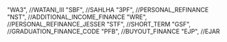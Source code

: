"WA3", //WATANI_III
"SBF", //SAHLHA
"3PF", //PERSONAL_REFINANCE
"NST", //ADDITIONAL_INCOME_FINANCE
"WRE", //PERSONAL_REFINANCE_JESSER
"STF", //SHORT_TERM
"GSF", //GRADUATION_FINANCE_CODE
"PFB", //BUYOUT_FINANCE
"EJP", //EJAR